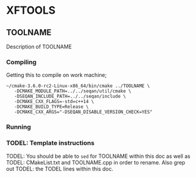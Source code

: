 # XFTOOLS

## TOOLNAME

Description of TOOLNAME

### Compiling

Getting this to compile on work machine;

```
~/cmake-3.6.0-rc2-Linux-x86_64/bin/cmake ../TOOLNAME \
   -DCMAKE_MODULE_PATH=../../seqan/util/cmake \
   -DSEQAN_INCLUDE_PATH=../../seqan/include \
   -DCMAKE_CXX_FLAGS=-std=c++14 \
   -DCMAKE_BUILD_TYPE=Release \
   -DCMAKE_CXX_ARGS="-DSEQAN_DISABLE_VERSION_CHECK=YES" 
```

### Running

### TODEL: Template instructions

TODEL: You should be able to `sed` for TOOLNAME within this doc as well as
TODEL: CMakeList.txt and TOOLNAME.cpp in order to rename. Also grep out
TODEL: the TODEL lines within this doc.
